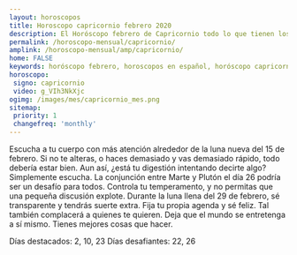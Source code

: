 ```yaml
---
layout: horoscopos
title: Horoscopo capricornio febrero 2020
description: El Horóscopo febrero de Capricornio todo lo que tienen los astros preparados para este mes, amor, trabajo, familia. Todo sobre astrologia, tarot, predicciones. Horoscopo gratis en español, predicciones y astrología.
permalink: /horoscopo-mensual/capricornio/
amplink: /horoscopo-mensual/amp/capricornio/
home: FALSE
keywords: horóscopo febrero, horoscopos en español, horóscopo capricornio febrero , horóscopo esperanza gracia, horoscop, horóscopos gratis, horoscopo capricornio, Tarot, Astrologia, Zodíaco, capricornio, horoscopo gratis, horoscopo del mes 
horoscopo:
 signo: capricornio
 video: g_VIh3NkXjc
ogimg: /images/mes/capricornio_mes.png
sitemap:
 priority: 1
 changefreq: 'monthly'
---
```



Escucha a tu cuerpo con más atención alrededor de la luna nueva del 15 de febrero. Si no te alteras, o haces demasiado y vas demasiado rápido, todo debería estar bien. Aun así, ¿está tu digestión intentando decirte algo? Simplemente escucha. La conjunción entre Marte y Plutón el día 26 podría ser un desafío para todos. Controla tu temperamento, y no permitas que una pequeña discusión explote. Durante la luna llena del 29 de febrero, sé transparente y tendrás suerte extra. Fija tu propia agenda y sé feliz. Tal también complacerá a quienes te quieren. Deja que el mundo se entretenga a sí mismo. Tienes mejores cosas que hacer. 

Días destacados: 2, 10, 23
Días desafiantes: 22, 26